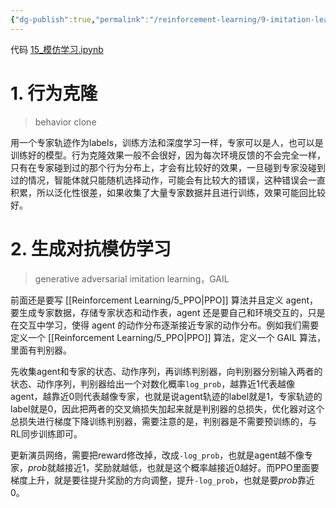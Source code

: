 ```yaml
---
{"dg-publish":true,"permalink":"/reinforcement-learning/9-imitation-learning/","created":"2024-01-10T10:29:37.301+08:00"}
---
```


代码 [15\_模仿学习.ipynb](https://github.com/Aegis1863/ML_practice/blob/master/%E5%BC%BA%E5%8C%96%E5%AD%A6%E4%B9%A0%E7%AC%94%E8%AE%B0/15_%E6%A8%A1%E4%BB%BF%E5%AD%A6%E4%B9%A0.ipynb)
# 1. 行为克隆
>behavior clone

用一个专家轨迹作为labels，训练方法和深度学习一样，专家可以是人，也可以是训练好的模型。行为克隆效果一般不会很好，因为每次环境反馈的不会完全一样，只有在专家碰到过的那个行为分布上，才会有比较好的效果，一旦碰到专家没碰到过的情况，智能体就只能随机选择动作，可能会有比较大的错误，这种错误会一直积累，所以泛化性很差，如果收集了大量专家数据并且进行训练，效果可能回比较好。

# 2. 生成对抗模仿学习
>generative adversarial imitation learning，GAIL

前面还是要写 [[Reinforcement Learning/5_PPO\|PPO]] 算法并且定义 agent，要生成专家数据，存储专家状态和动作表，agent 还是要自己和环境交互的，只是在交互中学习，使得 agent 的动作分布逐渐接近专家的动作分布。例如我们需要定义一个 [[Reinforcement Learning/5_PPO\|PPO]] 算法，定义一个 GAIL 算法，里面有判别器。

先收集agent和专家的状态、动作序列，再训练判别器，向判别器分别输入两者的状态、动作序列，判别器给出一个对数化概率`log_prob`，越靠近1代表越像agent，越靠近0则代表越像专家，也就是说agent轨迹的label就是1，专家轨迹的label就是0，因此把两者的交叉熵损失加起来就是判别器的总损失，优化器对这个总损失进行梯度下降训练判别器，需要注意的是，判别器是不需要预训练的，与RL同步训练即可。

更新演员网络，需要把reward修改掉，改成`-log_prob`，也就是agent越不像专家，$prob$就越接近1，奖励就越低，也就是这个概率越接近0越好。而PPO里面要梯度上升，就是要往提升奖励的方向调整，提升`-log_prob`，也就是要$prob$靠近0。